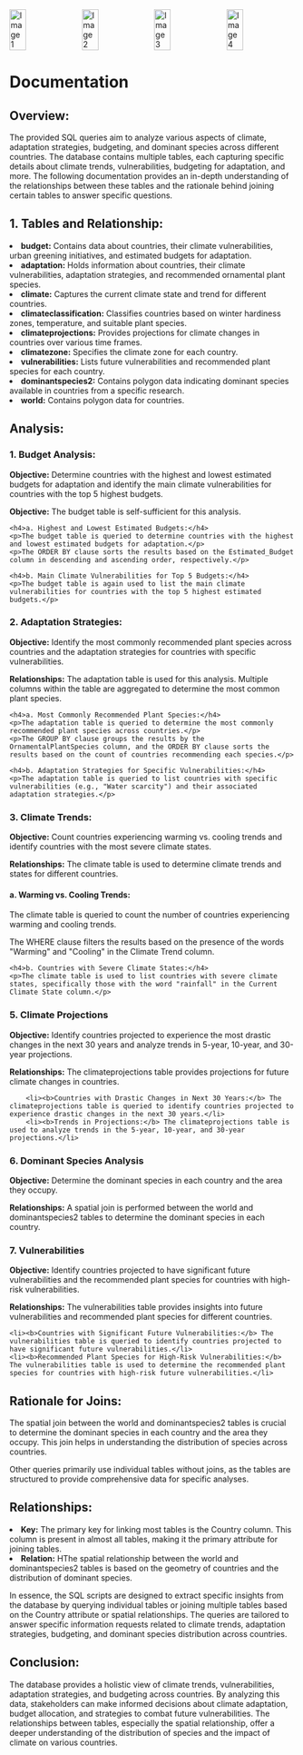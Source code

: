 <!DOCTYPE html>
<html>

<body>

<div style="display: flex; justify-content: space-between;">
    <img src="https://agro-nl.nl/wp-content/uploads/2019/04/trees-bareroot-e1557303577410.jpg" alt="Image 1" style="width: 24%; margin-right: 1%;">
    <img src="https://agro-nl.nl/wp-content/uploads/2019/04/shrubs-p9-min-e1557303401583.jpg" alt="Image 2" style="width: 24%; margin-right: 1%;">
    <img src="https://agro-nl.nl/wp-content/uploads/2019/04/shrubs-full-ground-min-e1557303444131.jpg" alt="Image 3" style="width: 24%; margin-right: 1%;">
    <img src="https://agro-nl.nl/wp-content/uploads/2019/04/trees-open-ground-e1557303524105.jpg" alt="Image 4" style="width: 24%;">
</div>

<h1>Documentation</h1>

<h2>Overview:</h2>
    <p>The provided SQL queries aim to analyze various aspects of climate, adaptation strategies, budgeting, and dominant species across different countries. The database contains multiple tables, each capturing specific details about climate trends, vulnerabilities, budgeting for adaptation, and more. The following documentation provides an in-depth understanding of the relationships between these tables and the rationale behind joining certain tables to answer specific questions.</p>

<h2>1. Tables and Relationship:</h2>
        <li><strong>budget:</strong> Contains data about countries, their climate vulnerabilities, urban greening initiatives, and estimated budgets for adaptation.</li>
        <li><strong>adaptation:</strong> Holds information about countries, their climate vulnerabilities, adaptation strategies, and recommended ornamental plant species.</li>
        <li><strong>climate:</strong> Captures the current climate state and trend for different countries.</li>
        <li><strong>climateclassification:</strong> Classifies countries based on winter hardiness zones, temperature, and suitable plant species.</li>
        <li><strong>climateprojections:</strong> Provides projections for climate changes in countries over various time frames.</li>
        <li><strong>climatezone:</strong> Specifies the climate zone for each country.</li>
        <li><strong>vulnerabilities:</strong> Lists future vulnerabilities and recommended plant species for each country.</li>
        <li><strong>dominantspecies2:</strong> Contains polygon data indicating dominant species available in countries from a specific research.</li>
        <li><strong>world:</strong> Contains polygon data for countries.</li>

<h2>Analysis:</h2>

<h3>1. Budget Analysis:</h3>
    <p><strong>Objective:</strong> Determine countries with the highest and lowest estimated budgets for adaptation and identify the main climate vulnerabilities for countries with the top 5 highest budgets.</p>
     <p><strong>Objective:</strong> The budget table is self-sufficient for this analysis.</p>

    <h4>a. Highest and Lowest Estimated Budgets:</h4>
    <p>The budget table is queried to determine countries with the highest and lowest estimated budgets for adaptation.</p>
    <p>The ORDER BY clause sorts the results based on the Estimated_Budget column in descending and ascending order, respectively.</p>

    <h4>b. Main Climate Vulnerabilities for Top 5 Budgets:</h4>
    <p>The budget table is again used to list the main climate vulnerabilities for countries with the top 5 highest estimated budgets.</p>

<h3>2. Adaptation Strategies:</h3>
    <p><strong>Objective:</strong> Identify the most commonly recommended plant species across countries and the adaptation strategies for countries with specific vulnerabilities.</p>
    <p><strong>Relationships:</strong> The adaptation table is used for this analysis. Multiple columns within the table are aggregated to determine the most common plant species.</p>

    <h4>a. Most Commonly Recommended Plant Species:</h4>
    <p>The adaptation table is queried to determine the most commonly recommended plant species across countries.</p>
    <p>The GROUP BY clause groups the results by the OrnamentalPlantSpecies column, and the ORDER BY clause sorts the results based on the count of countries recommending each species.</p>

    <h4>b. Adaptation Strategies for Specific Vulnerabilities:</h4>
    <p>The adaptation table is queried to list countries with specific vulnerabilities (e.g., "Water scarcity") and their associated adaptation strategies.</p>

<h3>3. Climate Trends:</h3>
    <p><strong>Objective:</strong> Count countries experiencing warming vs. cooling trends and identify countries with the most severe climate states.</p>
    <p><strong>Relationships:</strong> The climate table is used to determine climate trends and states for different countries.</p>

<h4>a. Warming vs. Cooling Trends:</h4>
    <p>The climate table is queried to count the number of countries experiencing warming and cooling trends.</p>
    <p>The WHERE clause filters the results based on the presence of the words "Warming" and "Cooling" in the Climate Trend column.</p>

    <h4>b. Countries with Severe Climate States:</h4>
    <p>The climate table is used to list countries with severe climate states, specifically those with the word "rainfall" in the Current Climate State column.</p>

<h3>5. Climate Projections</h3>
    <p><b>Objective:</b> Identify countries projected to experience the most drastic changes in the next 30 years and analyze trends in 5-year, 10-year, and 30-year projections.</p>
    <p><b>Relationships:</b> The climateprojections table provides projections for future climate changes in countries.</p>
    
        <li><b>Countries with Drastic Changes in Next 30 Years:</b> The climateprojections table is queried to identify countries projected to experience drastic changes in the next 30 years.</li>
        <li><b>Trends in Projections:</b> The climateprojections table is used to analyze trends in the 5-year, 10-year, and 30-year projections.</li>

<h3>6. Dominant Species Analysis</h3>
    <p><b>Objective:</b> Determine the dominant species in each country and the area they occupy.</p>
    <p><b>Relationships:</b> A spatial join is performed between the world and dominantspecies2 tables to determine the dominant species in each country.</p>

<h3>7. Vulnerabilities</h3>
    <p><b>Objective:</b> Identify countries projected to have significant future vulnerabilities and the recommended plant species for countries with high-risk vulnerabilities.</p>
    <p><b>Relationships:</b> The vulnerabilities table provides insights into future vulnerabilities and recommended plant species for different countries.</p>
   
    <li><b>Countries with Significant Future Vulnerabilities:</b> The vulnerabilities table is queried to identify countries projected to have significant future vulnerabilities.</li>
    <li><b>Recommended Plant Species for High-Risk Vulnerabilities:</b> The vulnerabilities table is used to determine the recommended plant species for countries with high-risk future vulnerabilities.</li>

<h2>Rationale for Joins:</h2>
    <p>The spatial join between the world and dominantspecies2 tables is crucial to determine the dominant species in each country and the area they occupy. This join helps in understanding the distribution of species across countries.</p>
    <p>Other queries primarily use individual tables without joins, as the tables are structured to provide comprehensive data for specific analyses.</p>

<h2>Relationships:</h2>
<li><strong>Key:</strong> The primary key for linking most tables is the Country column. This column is present in almost all tables, making it the primary attribute for joining tables.</li>
        <li><strong>Relation:</strong> HThe spatial relationship between the world and dominantspecies2 tables is based on the geometry of countries and the distribution of dominant species.</li>


<p>In essence, the SQL scripts are designed to extract specific insights from the database by querying individual tables or joining multiple tables based on the Country attribute or spatial relationships. The queries are tailored to answer specific information requests related to climate trends, adaptation strategies, budgeting, and dominant species distribution across countries.</p>

<h2>Conclusion:</h2>
    <p>The database provides a holistic view of climate trends, vulnerabilities, adaptation strategies, and budgeting across countries. By analyzing this data, stakeholders can make informed decisions about climate adaptation, budget allocation, and strategies to combat future vulnerabilities. The relationships between tables, especially the spatial relationship, offer a deeper understanding of the distribution of species and the impact of climate on various countries.</p>
</body>

</html>
